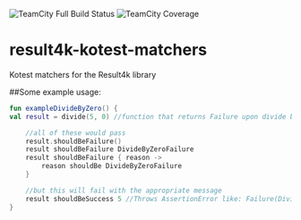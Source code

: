 ![TeamCity Full Build Status](https://img.shields.io/teamcity/build/s/Result4kKotestMatchers_Build?server=https%3A%2F%2Fmrbergin.beta.teamcity.com&style=for-the-badge)
![TeamCity Coverage](https://img.shields.io/teamcity/coverage/Result4kKotestMatchers_Build?server=https%3A%2F%2Fmrbergin.beta.teamcity.com&style=for-the-badge)

# result4k-kotest-matchers
Kotest matchers for the Result4k library


##Some example usage:
```kotlin
fun exampleDivideByZero() {
val result = divide(5, 0) //function that returns Failure upon divide by zero

    //all of these would pass
    result.shouldBeFailure()
    result shouldBeFailure DivideByZeroFailure
    result shouldBeFailure { reason ->
        reason shouldBe DivideByZeroFailure
    }

    //but this will fail with the appropriate message
    result shouldBeSuccess 5 //Throws AssertionError like: Failure(DivideByZero) should be Success(5)
}
```